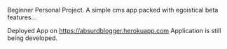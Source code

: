 Beginner Personal Project. A simple cms app packed with egoistical beta features...

Deployed App on https://absurdblogger.herokuapp.com Application is still being developed.
